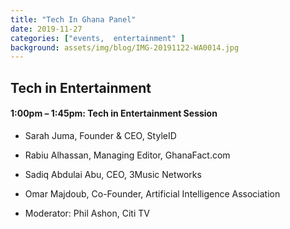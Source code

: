 ```yaml
---
title: "Tech In Ghana Panel"
date: 2019-11-27
categories: ["events,  entertainment" ]
background: assets/img/blog/IMG-20191122-WA0014.jpg
---
```


## Tech in Entertainment


#### 1:00pm – 1:45pm: Tech in Entertainment Session

- Sarah Juma, Founder & CEO, StyleID
- Rabiu Alhassan, Managing Editor, GhanaFact.com
- Sadiq Abdulai Abu, CEO, 3Music Networks
- Omar Majdoub, Co-Founder, Artificial Intelligence Association

- Moderator: Phil Ashon, Citi TV

